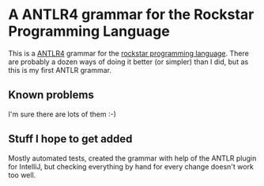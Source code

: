A ANTLR4 grammar for the Rockstar Programming Language
======================================================
This is a [ANTLR4](https://www.antlr.org) grammar for the
[rockstar programming language](https://github.com/dylanbeattie/rockstar).
There are probably a dozen ways of doing it better (or simpler) than I did, but as this is my first
ANTLR grammar.

Known problems
--------------
I'm sure there are lots of them :-)

Stuff I hope to get added
-------------------------
Mostly automated tests, created the grammar with help of the ANTLR plugin for IntelliJ, but checking everything
by hand for every change doesn't work too well.